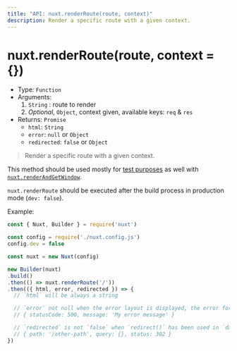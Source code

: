 ```yaml
---
title: "API: nuxt.renderRoute(route, context)"
description: Render a specific route with a given context.
---
```


# nuxt.renderRoute(route, context = {})

- Type: `Function`
- Arguments:
  1. `String` : route to render
  2. *Optional*, `Object`, context given, available keys: `req` & `res`
- Returns: `Promise`
  - `html`: `String`
  - `error`: `null` or `Object`
  - `redirected`: `false` or `Object`

> Render a specific route with a given context.

This method should be used mostly for [test purposes](/guide/development-tools#end-to-end-testing) as well with [`nuxt.renderAndGetWindow`](/api/nuxt-render-and-get-window).

<p class="Alert Alert--orange">

`nuxt.renderRoute` should be executed after the build process in production mode (`dev: false`).

</p>

Example:

```js
const { Nuxt, Builder } = require('nuxt')

const config = require('./nuxt.config.js')
config.dev = false

const nuxt = new Nuxt(config)

new Builder(nuxt)
.build()
.then(() => nuxt.renderRoute('/'))
.then(({ html, error, redirected }) => {
  // `html` will be always a string

  // `error` not null when the error layout is displayed, the error format is:
  // { statusCode: 500, message: 'My error message' }

  // `redirected` is not `false` when `redirect()` has been used in `data()` or `fetch()`
  // { path: '/other-path', query: {}, status: 302 }
})
```
